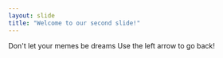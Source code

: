 ```yaml
---
layout: slide
title: "Welcome to our second slide!"
---
```

Don't let your memes be dreams
Use the left arrow to go back!

